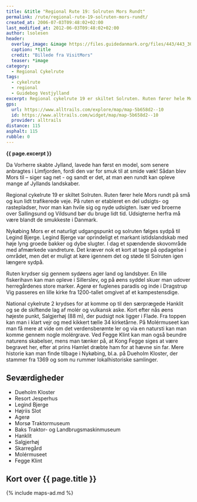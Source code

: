```yaml
---
title: &title "Regional Rute 19: Solruten Mors Rundt"
permalink: /rute/regional-rute-19-solruten-mors-rundt/
created_at: 2006-07-03T09:48:02+02:00
last_modified_at: 2012-06-03T09:48:02+02:00
author: lsolesen
header:
  overlay_image: &image https://files.guidedanmark.org/files/443/443_309552.jpg
  caption: *title
  credit: "Billede fra VisitMors"
  teaser: *image
category:
  - Regional Cykelrute
tags:
  - cykelrute
  - regional
  - Guidebog Vestjylland
excerpt: Regional cykelrute 19 er skiltet Solruten. Ruten fører hele Mors rundt på små og kun lidt trafikerede veje.
gps:
  url: https://www.alltrails.com/explore/map/map-5b658d2--10
  id: https://www.alltrails.com/widget/map/map-5b658d2--10
  provider: alltrails
distance: 115
asphalt: 115
rubble: 0
---
```


**{{ page.excerpt }}**

Da Vorherre skabte Jylland, lavede han først en model, som senere anbragtes i Limfjorden, fordi den var for smuk til at smide væk! Sådan blev Mors til – siger sag net - og sandt er det, at man øen rundt kan opleve mange af Jyllands landskaber.

Regional cykelrute 19 er skiltet Solruten. Ruten fører hele Mors rundt på små og kun lidt trafikerede veje. På ruten er etableret en del udsigts- og rastepladser, hvor man kan hvile sig og nyde udsigten. Især ved broerne over Sallingsund og Vildsund bør du bruge lidt tid. Udsigterne herfra må være blandt de smukkeste i Danmark.

Nykøbing Mors er et naturligt udgangspunkt og solruten følges sydpå til Legind Bjerge. Legind Bjerge var oprindeligt et markant istidslandskab med høje lyng
groede bakker og dybe slugter. I dag et spændende skovområde med afmærkede vandreture. Det kræver nok et kort at tage på opdagelse i området, men det er muligt at køre igennem det og støde til Solruten igen længere sydpå.

Ruten krydser sig gennem sydøens ager land og landsbyer. En lille fiskerihavn kan man opleve i Sillerslev, og på øens syddel
skuer man udover herregårdenes store marker. Agerø er fuglenes paradis og inde i Dragstrup Vig passeres en lille kirke fra 1200-tallet omgivet af et kampestensdige.

National cykelrute 2 krydses for at komme
op til den særprægede Hanklit og se de skiftende lag af molér og vulkansk aske. Kort efter nås øens højeste punkt, Salgjerhøj (88 m), der pudsigt nok ligger i Flade. Fra toppen kan man i klart vejr og med kikkert tælle 34 kirketårne. På Molérmuseet kan man få mere at vide om det verdensberømte ler og via en natursti kan man komme gennem nogle molérgrave.
Ved Fegge Klint kan man også beundre naturens skabelser, mens man tænker på, at Kong Fegge siges at være begravet her, efter at prins Hamlet dræbte ham for at hævne sin far. Mere historie kan man finde tilbage i Nykøbing, bl.a. på Dueholm Kloster, der stammer fra 1369 og som nu rummer lokalhistoriske samlinger.

## Seværdigheder

- Dueholm Kloster
- Resort Jesperhus
- Legind Bjerge
- Højriis Slot
- Agerø
- Morsø Traktormuseum
- Baks Traktor- og Landbrugsmaskinmuseum
- Hanklit
- Salgjerhøj
- Skarregård
- Molérmuseet
- Fegge Klint

## Kort over {{ page.title }}

{% include maps-ad.md %}
